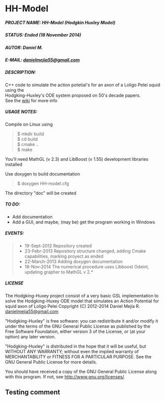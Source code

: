 HH-Model
========

##### PROJECT NAME:	HH-Model (Hodgkin Huxley Model)  
##### STATUS:		Ended (18 November 2014)    
##### AUTOR:		Daniel M.  
##### E-MAIL:		[danielmejia55@gmail.com](mailto:danielmejia55@gmail.com)  
##### DESCRIPTION:  
C++ code to simulate the action potetial's for an axon of a Loligo Pelei squid using the  
Hodgking-Huxley's ODE system proposed on 50's decade papers.  
See the [wiki](https://github.com/Daniel-M/Hodgking-Huxley/wiki) for more info

##### USAGE NOTES:  

Compile on Linux using  
> $ mkdir build  
> $ cd build  
> $ cmake ..  
> $ make  

You'll need MathGL (v 2.3) and LibBoost (v 1.55) development libraries installed  

Use doxygen to build documentation  
> $ doxygen HH-model.cfg  

The directory "doc" will be created

##### TO DO:
* Add documentation
* Add a GUI, and maybe, (may be) get the program working in Windows

##### EVENTS:
>* 19-Sept-2012	Repository created 
>* 23-Febr-2013 Repository structure changed, adding Cmake capabilities, marking proyect as ended  
>* 22-March-2013 Adding doxygen documentation
>* 18-Nov-2014 The numerical procedure uses Libboost Odeint, updating grapher to MathGL v 2.*

##### LICENSE
    
The Hodgking-Huxey project consist of a very basic GSL implementation to solve the 
Hodgking-Huxey ODE model that simulates an Action Potential for squid axon of Loligo Pelei
Copyright (C) 2012-2014  Daniel Mejía R. [danielmejia55@gmail.com](mailto:danielmejia55@gmail.com) 

"Hodgking-Huxley" is free software: you can redistribute it and/or modify
it under the terms of the GNU General Public License as published by
the Free Software Foundation, either version 3 of the License, or
(at your option) any later version.

"Hodgking-Huxley" is distributed in the hope that it will be useful,
but WITHOUT ANY WARRANTY; without even the implied warranty of
MERCHANTABILITY or FITNESS FOR A PARTICULAR PURPOSE.  See the
GNU General Public License for more details.

You should have received a copy of the GNU General Public License
along with this program.  If not, see <http://www.gnu.org/licenses/>.

## Testing comment
